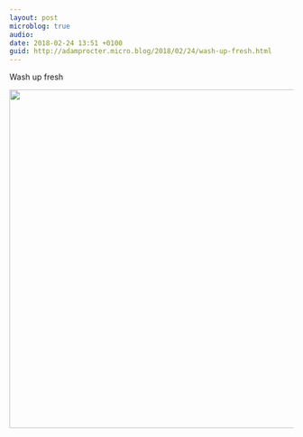 ```yaml
---
layout: post
microblog: true
audio: 
date: 2018-02-24 13:51 +0100
guid: http://adamprocter.micro.blog/2018/02/24/wash-up-fresh.html
---
```

Wash up fresh

<img src="http://discursive.adamprocter.co.uk/uploads/2018/cfa559d22b.jpg" width="600" height="600" />
